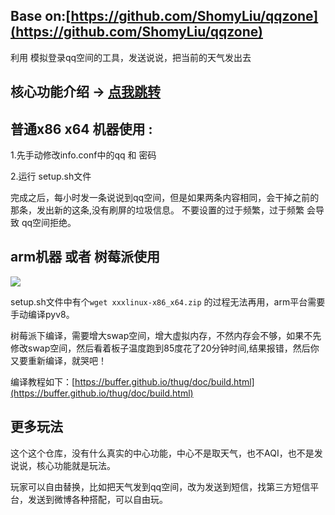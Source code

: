 
## Base on:[https://github.com/ShomyLiu/qqzone](https://github.com/ShomyLiu/qqzone)
利用 模拟登录qq空间的工具，发送说说，把当前的天气发出去

## 核心功能介绍 -> [点我跳转](https://github.com/ShomyLiu/qqzone)

## 普通x86 x64 机器使用 :

1.先手动修改info.conf中的qq 和 密码

2.运行 setup.sh文件

完成之后，每小时发一条说说到qq空间，但是如果两条内容相同，会干掉之前的那条，发出新的这条,没有刷屏的垃圾信息。 不要设置的过于频繁，过于频繁 会导致 qq空间拒绝。


## arm机器 或者 树莓派使用

![](https://github.com/weizongwei5/my_blog_datasave/raw/eea7eb1b0698b380975a804cf2b812ae409b72a7/img/no_display_install_rpi.png)

setup.sh文件中有个`wget xxxlinux-x86_x64.zip` 的过程无法再用，arm平台需要手动编译pyv8。

树莓派下编译，需要增大swap空间，增大虚拟内存，不然内存会不够，如果不先修改swap空间，然后看着板子温度跑到85度花了20分钟时间,结果报错，然后你又要重新编译，就哭吧！

编译教程如下：[https://buffer.github.io/thug/doc/build.html](https://buffer.github.io/thug/doc/build.html)


## 更多玩法
这个这个仓库，没有什么真实的中心功能，中心不是取天气，也不AQI，也不是发说说，核心功能就是玩法。

玩家可以自由替换，比如把天气发到qq空间，改为发送到短信，找第三方短信平台，发送到微博各种搭配，可以自由玩。
